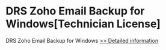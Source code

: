 # DRS Zoho Email Backup for Windows[Technician License]
DRS Zoho Email Backup for Windows
[>> Detailed information](https://secure.shareit.com/shareit/product.html?productid=301004951&affiliateid=200057808)
